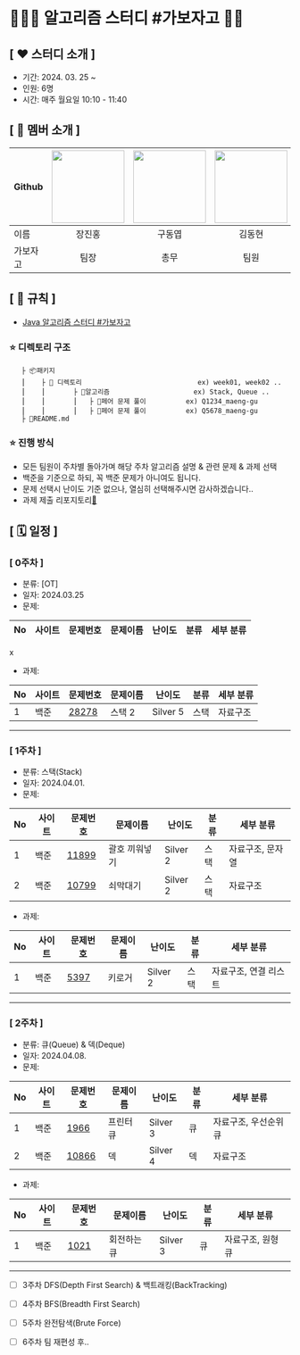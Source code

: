 # 👩🏻‍💻 **알고리즘 스터디 #가보자고** ✌🏻

<!--

**Here are some ideas to get you started:**

🙋‍♀️ A short introduction - what is your organization all about?
🌈 Contribution guidelines - how can the community get involved?
👩‍💻 Useful resources - where can the community find your docs? Is there anything else the community should know?
🍿 Fun facts - what does your team eat for breakfast?
🧙 Remember, you can do mighty things with the power of [Markdown](https://docs.github.com/github/writing-on-github/getting-started-with-writing-and-formatting-on-github/basic-writing-and-formatting-syntax)
-->


## **[ ❤️ 스터디 소개 ]**

- 기간: 2024. 03. 25 ~
- 인원: 6명
- 시간: 매주 월요일 10:10 - 11:40

## **[ 🩷 멤버 소개 ]**
|Github|[<img src="https://avatars.githubusercontent.com/jangjinhong" width="130px;" style="max-width: 100%;">](https://github.com/jangjinhong)|[<img src="https://avatars.githubusercontent.com/dongyeop00" width="130px;" style="max-width: 100%;">](https://github.com/dongyeop00)|[<img src="https://avatars.githubusercontent.com/DDongHyun00" width="130px;" style="max-width: 100%;">](https://github.com/DDongHyun00)|[<img src="https://avatars.githubusercontent.com/junwoong2" width="130px;" style="max-width: 100%;">](https://github.com/junwoong2)|[<img src="https://avatars.githubusercontent.com/leejunjae00" width="130px;" style="max-width: 100%;">](https://github.com/leejunjae00)|[<img src="https://avatars.githubusercontent.com/Choihohee" width="130px;" style="max-width: 100%;">](https://github.com/Choihohee)|
|---|:---:|:---:|:---:|:---:|:---:|:---:|
|이름|장진홍|구동엽|김동현|문준웅|이준재|최호희|
|가보자고|<span>팀장</span>|<span>총무</span>|<span>팀원</span>|<span>팀원</span>|<span>팀원</span>|<span>팀원</span>|


## **[ 💛 규칙 ]**
- [Java 알고리즘 스터디 #가보자고](https://organized-spectrum-b74.notion.site/Java-3795dde713774c59ab90c4e95bc0eece?pvs=4)
### **⭐ 디렉토리 구조**
       ├ 📦패키지
       ⎮    ├ 📁 디렉토리                             ex) week01, week02 ..
       ⎮    ⎮       ├ 📁알고리즘                     ex) Stack, Queue ..
       ⎮    ⎮       ⎮   ├ 📃페어 문제 풀이          ex) Q1234_maeng-gu
       ⎮    ⎮       ⎮   ├ 📃페어 문제 풀이          ex) Q5678_maeng-gu
       ├ 📝README.md


### **⭐ 진행 방식**
- 모든 팀원이 주차별 돌아가며 해당 주차 알고리즘 설명 & 관련 문제 & 과제 선택
- 백준을 기준으로 하되, 꼭 백준 문제가 아니여도 됩니다.
- 문제 선택시 난이도 기준 없으나, 열심히 선택해주시면 감사하겠습니다..
- 과제 제출 리포지토리[💖](https://github.com/AYU-Algo-Study-GABOJAGO/assignments)


## **[ 🗓 일정 ]**
### [ 0주차 ]
- 분류: [OT]
- 일자: 2024.03.25
- 문제:
  
|No|사이트|문제번호|문제이름|난이도|분류|세부 분류|
|-|----|-----|-----|-----|-----|----------|
x

- 과제:
 
|No|사이트|문제번호|문제이름|난이도|분류|세부 분류|
|-|----|-----|-----|-----|-----|----------|
|1|백준|[28278](https://www.acmicpc.net/problem/28278)|스택 2|Silver 5|스택|자료구조|


-----------------------------------
### [ 1주차 ]
- 분류: 스택(Stack)
- 일자: 2024.04.01.
- 문제:
  
|No|사이트|문제번호|문제이름|난이도|분류|세부 분류|
|-|----|-----|-----|-----|-----|----------|
|1|백준|[11899](https://www.acmicpc.net/problem/11899)|괄호 끼워넣기|Silver 2|스택|자료구조, 문자열|
|2|백준|[10799](https://www.acmicpc.net/problem/10799)|쇠막대기|Silver 2|스택|자료구조|


- 과제:
 
|No|사이트|문제번호|문제이름|난이도|분류|세부 분류|
|-|----|-----|-----|-----|-----|----------|
|1|백준|[5397](https://www.acmicpc.net/problem/5397)|키로거|Silver 2|스택|자료구조, 연결 리스트|


-----------------------------------
### [ 2주차 ]
- 분류: 큐(Queue) & 덱(Deque)
- 일자: 2024.04.08.
- 문제:
  
|No|사이트|문제번호|문제이름|난이도|분류|세부 분류|
|-|----|-----|-----|-----|-----|----------|
|1|백준|[1966](https://www.acmicpc.net/problem/1966)|프린터 큐|Silver 3|큐|자료구조, 우선순위 큐|
|2|백준|[10866](https://www.acmicpc.net/problem/10866)|덱|Silver 4|덱|자료구조|


- 과제:
 
|No|사이트|문제번호|문제이름|난이도|분류|세부 분류|
|-|----|-----|-----|-----|-----|----------|
|1|백준|[1021](https://www.acmicpc.net/problem/1021)|회전하는 큐|Silver 3|큐|자료구조, 원형 큐|


-----------------------------------


- [ ] 3주차 DFS(Depth First Search) & 백트래킹(BackTracking)
- [ ] 4주차 BFS(Breadth First Search)
- [ ] 5주차 완전탐색(Brute Force)
- [ ] 6주차 팀 재편성 후..

  
